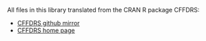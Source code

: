 All files in this library translated from the CRAN R package CFFDRS:

- [CFFDRS github mirror](https://github.com/cran/cffdrs)
- [CFFDRS home page](https://r-forge.r-project.org/projects/cffdrs/)